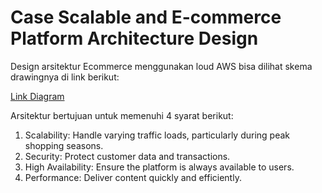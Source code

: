 # Case Scalable and E-commerce Platform Architecture Design
Design arsitektur Ecommerce menggunakan loud AWS bisa dilihat skema drawingnya di link berikut:


[Link Diagram](https://drive.google.com/file/d/1rNzIB3HtT3Y_o9cgXF3ZjMtP_9ARfPit/view?usp=drive_link)


Arsitektur bertujuan untuk memenuhi 4 syarat berikut:

1. Scalability: Handle varying traffic loads, particularly during peak shopping seasons.
2. Security: Protect customer data and transactions.
3. High Availability: Ensure the platform is always available to users.
4. Performance: Deliver content quickly and efficiently.
